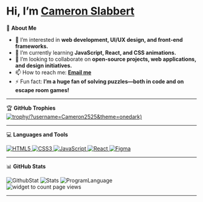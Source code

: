 # Hi, I’m [Cameron Slabbert](https://github.com/Cameron2525)  

🎨 **About Me**  
- 👀 I’m interested in **web development, UI/UX design, and front-end frameworks.**  
- 🌱 I’m currently learning **JavaScript, React, and CSS animations.**  
- 💞️ I’m looking to collaborate on **open-source projects, web applications, and design initiatives.**  
- 📫 How to reach me: [**Email me**](mailto:cameron.slabbert@connectsolutions.org.za)  
- ⚡ Fun fact: **I’m a huge fan of solving puzzles—both in code and on escape room games!**

---

🏆 **GitHub Trophies**  
[![trophy](https://github-profile-trophy.vercel.app)/?username=Cameron2525&theme=onedark)](https://github.com/Cameron2525)

---

💻 **Languages and Tools**  
<p>
  <a href="https://cameron2525.github.io/Personal-Portfolio/" target="_blank">
    <img src="https://img.shields.io/badge/HTML5-%23E34F26.svg?style=flat-square&logo=html5&logoColor=white" alt="HTML5"/>
  </a>
  <a href="https://cameron2525.github.io/Personal-Portfolio/" target="_blank">
    <img src="https://img.shields.io/badge/CSS3-%231572B6.svg?style=flat-square&logo=css3&logoColor=white" alt="CSS3"/>
  </a>
  <a href="https://cameron2525.github.io/PokemonSearchApp/" target="_blank">
    <img src="https://img.shields.io/badge/JavaScript-%23F7DF1E.svg?style=flat-square&logo=javascript&logoColor=black" alt="JavaScript"/>
  </a>
  <a href="https://reactjs.org/" target="_blank">
    <img src="https://img.shields.io/badge/React-%2361DAFB.svg?style=flat-square&logo=react&logoColor=black" alt="React"/>
  </a>
  <a href="https://www.figma.com/" target="_blank">
    <img src="https://img.shields.io/badge/Figma-%23F24E1E.svg?style=flat-square&logo=figma&logoColor=white" alt="Figma"/>
  </a>
</p>

---

📊 **GitHub Stats**  
<section id="stats">
  <img src="https://github-profile-summary-cards.vercel.app/api/cards/profile-details?username=Cameron2525&theme=tokyonight" alt="GithubStat"/>
  <img src="https://github-profile-summary-cards.vercel.app/api/cards/stats?username=Cameron2525&theme=tokyonight" alt="Stats"/>
  <img src="https://github-profile-summary-cards.vercel.app/api/cards/repos-per-language?username=Cameron2525&theme=tokyonight" alt="ProgramLanguage"/>
</section>

<div>
  <img src="https://komarev.com/ghpvc/?username=Cameron2525&color=blueviolet&style=plastic" alt="widget to count page views"> 
</div>

<section id="waka">
  <!-- Additional WakaTime stats can go here -->
</section>

---
